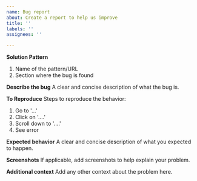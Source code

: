 ```yaml
---
name: Bug report
about: Create a report to help us improve
title: ''
labels: ''
assignees: ''

---
```


**Solution Pattern**
1. Name of the pattern/URL
2. Section where the bug is found


**Describe the bug**
A clear and concise description of what the bug is.

**To Reproduce**
Steps to reproduce the behavior:
1. Go to '...'
2. Click on '....'
3. Scroll down to '....'
4. See error

**Expected behavior**
A clear and concise description of what you expected to happen.

**Screenshots**
If applicable, add screenshots to help explain your problem.

**Additional context**
Add any other context about the problem here.
